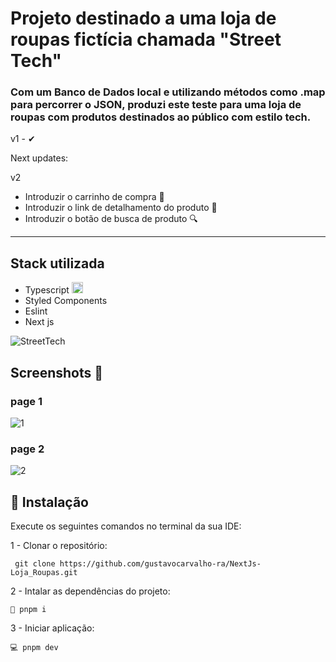 # Projeto destinado a uma loja de roupas fictícia chamada "Street Tech"

### Com um Banco de Dados local e utilizando métodos como .map para percorrer o JSON, produzi este teste para uma loja de roupas com produtos destinados ao público com estilo tech.

v1 - ✔

Next updates:

v2 
- Introduzir o carrinho de compra 🔄
- Introduzir o link de detalhamento do produto 🔄
- Introduzir o botão de busca de produto 🔍


<hr/>

## Stack utilizada 
- Typescript <img src="https://cdn3.emoji.gg/emojis/8584-typescript.png" width="18px" height="18px" alt="TypeScript">
- Styled Components
- Eslint
- Next js


![StreetTech](https://github.com/gustavocarvalho-ra/NextJs-Loja_Roupas/assets/137126878/1aa35bf3-c393-4d23-966e-ce9933464dea)

## Screenshots 📸

### page 1
![1](https://github.com/gustavocarvalho-ra/NextJs-Loja_Roupas/assets/137126878/bbda8f97-d3a9-4c2b-8b38-8a1ed6349670)


### page 2
![2](https://github.com/gustavocarvalho-ra/NextJs-Loja_Roupas/assets/137126878/7f14decd-b7bb-47b8-8d92-c1d086aad67f)


## 🔧 Instalação
Execute os seguintes comandos no terminal da sua IDE:

1 - Clonar o repositório:
```
 git clone https://github.com/gustavocarvalho-ra/NextJs-Loja_Roupas.git
```
2 - Intalar as dependências do projeto:
```
🧰 pnpm i
```
3 - Iniciar aplicação:
```
💻 pnpm dev 
```
